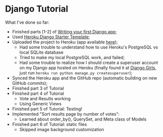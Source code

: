 # Django Tutorial

What I've done so far:
- Finished parts [1-2] of [Writing your first Django app](https://docs.djangoproject.com/en/1.10/intro/);
- Used [Heroku Django Starter Template](https://github.com/heroku/heroku-django-template/);
- Uploaded the project to Heroku (app available [here](django-tutorial-app.herokuapp.com));
	- Had some trouble to understand how to use Heroku's PostgreSQL vs local SQLite database
	- Tried to make my local PostgreSQL work, and failed;
	- Had some trouble to realize how I should create a superuser account on my Django app hosted on Heroku (finally found it at [Django Girls](https://djangogirls.gitbooks.io/django-girls-tutorial-extensions/content/heroku/#visit-your-application), just run `heroku run python manage.py createsuperuser`);
- Synced the Heroku app and the GitHub repo (automatic building on new GitHub commits);
- Finished part 3 of Tutorial
- Finished part 4 of Tutorial
	- Vote and Results working
	- Using Generic Views
- Finished part 5 of Tutorial: Testing!
- Implemented "Sort results page by number of votes":
	- Learned about order\_by(), QuerySet, and Meta class of Models
- Finished part 6 of Tutorial: static files
	- Skipped image background customization
